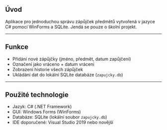 ## Úvod

Aplikace pro jednoduchou správu zápůjček předmětů vytvořená v jazyce C# pomocí WinForms a SQLite.
Jendá se pouze o školní projekt.

---

## Funkce

- Přidání nové zápůjčky (jméno, předmět, datum zapůjčení)
- Označení jako vráceno + datum vrácení
- Zobrazení historie všech zápůjček
- Ukládání dat do lokální SQLite databáze (`zapujcky.db`)

---

## Použité technologie

- Jazyk: C# (.NET Framework)
- GUI: Windows Forms (WinForms)
- Databáze: SQLite (lokální soubor `zapujcky.db`)
- IDE doporučené: Visual Studio 2019 nebo novější
